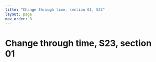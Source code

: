 ```yaml
---
title: "Change through time, section 01, S23"
layout: page
nav_order: 0
---
```



# Change through time, S23, section 01

